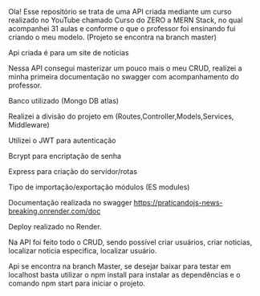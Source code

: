 Ola! Esse repositório se trata de uma API criada mediante um curso realizado no YouTube chamado Curso do ZERO a MERN Stack, no qual acompanhei 31 aulas e conforme o que o professor foi ensinando fui criando o meu modelo. (Projeto se encontra na branch master)

Api criada é para um site de noticias

Nessa API consegui masterizar um pouco mais o meu CRUD, realizei a minha primeira documentação no swagger com acompanhamento do professor.

Banco utilizado (Mongo DB atlas)

Realizei a divisão do projeto em (Routes,Controller,Models,Services, Middleware)

Utilizei o JWT para autenticação

Bcrypt para encriptação de senha 

Express para criação do servidor/rotas

Tipo de importação/exportação módulos (ES modules)

Documentação realizada no swagger https://praticandojs-news-breaking.onrender.com/doc

Deploy realizado no Render.

Na API foi feito todo o CRUD, sendo possível criar usuários, criar noticias, localizar noticia especifica, localizar usuário.

Api se encontra na branch Master, se desejar baixar para testar em localhost basta utilizar o npm install para instalar as dependências e o comando npm start para iniciar o projeto.



